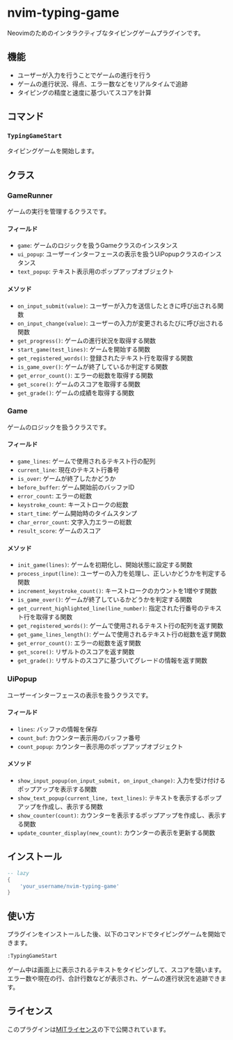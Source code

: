 # nvim-typing-game

Neovimのためのインタラクティブなタイピングゲームプラグインです。

## 機能

- ユーザーが入力を行うことでゲームの進行を行う
- ゲームの進行状況、得点、エラー数などをリアルタイムで追跡
- タイピングの精度と速度に基づいてスコアを計算

## コマンド

### `TypingGameStart`

タイピングゲームを開始します。

## クラス

### GameRunner

ゲームの実行を管理するクラスです。

#### フィールド

- `game`: ゲームのロジックを扱うGameクラスのインスタンス
- `ui_popup`: ユーザーインターフェースの表示を扱うUiPopupクラスのインスタンス
- `text_popup`: テキスト表示用のポップアップオブジェクト

#### メソッド

- `on_input_submit(value)`: ユーザーが入力を送信したときに呼び出される関数
- `on_input_change(value)`: ユーザーの入力が変更されるたびに呼び出される関数
- `get_progress()`: ゲームの進行状況を取得する関数
- `start_game(test_lines)`: ゲームを開始する関数
- `get_registered_words()`: 登録されたテキスト行を取得する関数
- `is_game_over()`: ゲームが終了しているか判定する関数
- `get_error_count()`: エラーの総数を取得する関数
- `get_score()`: ゲームのスコアを取得する関数
- `get_grade()`: ゲームの成績を取得する関数

### Game

ゲームのロジックを扱うクラスです。

#### フィールド

- `game_lines`: ゲームで使用されるテキスト行の配列
- `current_line`: 現在のテキスト行番号
- `is_over`: ゲームが終了したかどうか
- `before_buffer`: ゲーム開始前のバッファID
- `error_count`: エラーの総数
- `keystroke_count`: キーストロークの総数
- `start_time`: ゲーム開始時のタイムスタンプ
- `char_error_count`: 文字入力エラーの総数
- `result_score`: ゲームのスコア

#### メソッド

- `init_game(lines)`: ゲームを初期化し、開始状態に設定する関数
- `process_input(line)`: ユーザーの入力を処理し、正しいかどうかを判定する関数
- `increment_keystroke_count()`: キーストロークのカウントを1増やす関数
- `is_game_over()`: ゲームが終了しているかどうかを判定する関数
- `get_current_highlighted_line(line_number)`: 指定された行番号のテキスト行を取得する関数
- `get_registered_words()`: ゲームで使用されるテキスト行の配列を返す関数
- `get_game_lines_length()`: ゲームで使用されるテキスト行の総数を返す関数
- `get_error_count()`: エラーの総数を返す関数
- `get_score()`: リザルトのスコアを返す関数
- `get_grade()`: リザルトのスコアに基づいてグレードの情報を返す関数

### UiPopup

ユーザーインターフェースの表示を扱うクラスです。

#### フィールド

- `lines`: バッファの情報を保存
- `count_buf`: カウンター表示用のバッファ番号
- `count_popup`: カウンター表示用のポップアップオブジェクト

#### メソッド

- `show_input_popup(on_input_submit, on_input_change)`: 入力を受け付けるポップアップを表示する関数
- `show_text_popup(current_line, text_lines)`: テキストを表示するポップアップを作成し、表示する関数
- `show_counter(count)`: カウンターを表示するポップアップを作成し、表示する関数
- `update_counter_display(new_count)`: カウンターの表示を更新する関数

## インストール

```lua
-- lazy
{
    'your_username/nvim-typing-game'
}
```

## 使い方

プラグインをインストールした後、以下のコマンドでタイピングゲームを開始できます。

```vim
:TypingGameStart
```

ゲーム中は画面上に表示されるテキストをタイピングして、スコアを競います。エラー数や現在の行、合計行数などが表示され、ゲームの進行状況を追跡できます。

## ライセンス

このプラグインは[MITライセンス](https://opensource.org/licenses/MIT)の下で公開されています。

